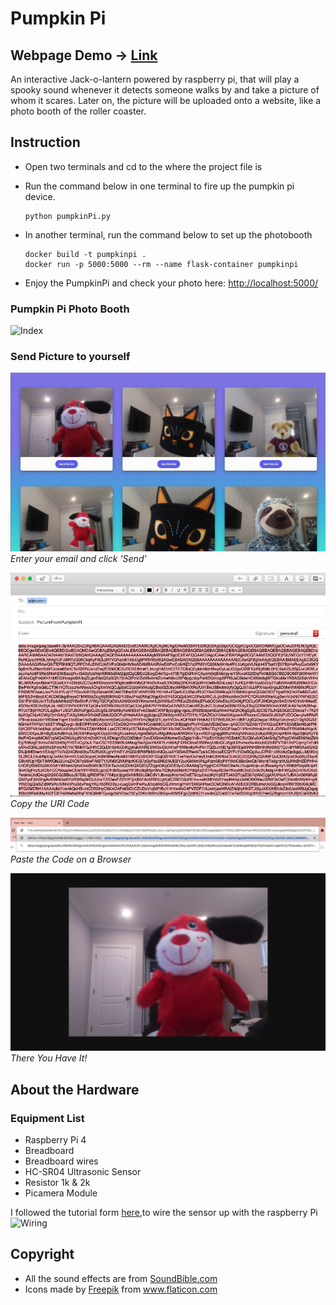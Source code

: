 # Pumpkin Pi

## Webpage Demo -> [Link](https://pumpkin-pi.herokuapp.com/)

An interactive Jack-o-lantern powered by raspberry pi, that will play a spooky sound whenever it detects someone walks by and take a picture of whom it scares.
Later on, the picture will be uploaded onto a website, like a photo booth of the roller coaster.

## Instruction

- Open two terminals and cd to the where the project file is
- Run the command below in one terminal to fire up the pumpkin pi device.  

  ``` terminal command
  python pumpkinPi.py
  ```

- In another terminal, run the command below to set up the photobooth

  ``` terminal command
  docker build -t pumpkinpi .
  docker run -p 5000:5000 --rm --name flask-container pumpkinpi
  ```

- Enjoy the PumpkinPi and check your photo here: [http://localhost:5000/](http://localhost:5000/)

### Pumpkin Pi Photo Booth

![Index](./Resources/readme_imgs/index.gif)

### Send Picture to yourself

![sendPic](./Resources/readme_imgs/sendpic.gif)
_Enter your email and click 'Send'_

![email](./Resources/readme_imgs/email.png)
_Copy the URI Code_

![Paste](./Resources/readme_imgs/pasteOnBrowser.png)
_Paste the Code on a Browser_

![Result](./Resources/readme_imgs/result.png)
_There You Have It!_

## About the Hardware

### Equipment List

- Raspberry Pi 4
- Breadboard
- Breadboard wires
- HC-SR04 Ultrasonic Sensor
- Resistor 1k & 2k
- Picamera Module

I followed the tutorial form [here](https://pimylifeup.com/raspberry-pi-distance-sensor/),to wire the sensor up with the raspberry Pi
![Wiring](https://pi.lbbcdn.com/wp-content/uploads/2018/03/Distance-Sensor-Fritz-768x599.png)

## Copyright

- All the sound effects are from [SoundBible.com](http://soundbible.com/)
- Icons made by <a href="https://www.flaticon.com/authors/freepik" title="Freepik">Freepik</a> from <a href="https://www.flaticon.com/" title="Flaticon"> www.flaticon.com</a>
